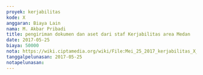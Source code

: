 ```yaml
---
proyek: kerjabilitas
kode: X
anggaran: Biaya Lain
nama: M. Akbar Pribadi
title: pengiriman dokumen dan aset dari staf Kerjabilitas area Medan
date: 2017-05-25
biaya: 50000
nota: https://wiki.ciptamedia.org/wiki/File:Mei_25_2017_kerjabilitas_X_paket_akbar.jpg
tanggalpelunasan: 2017-05-25
notapelunasan:
---
```

